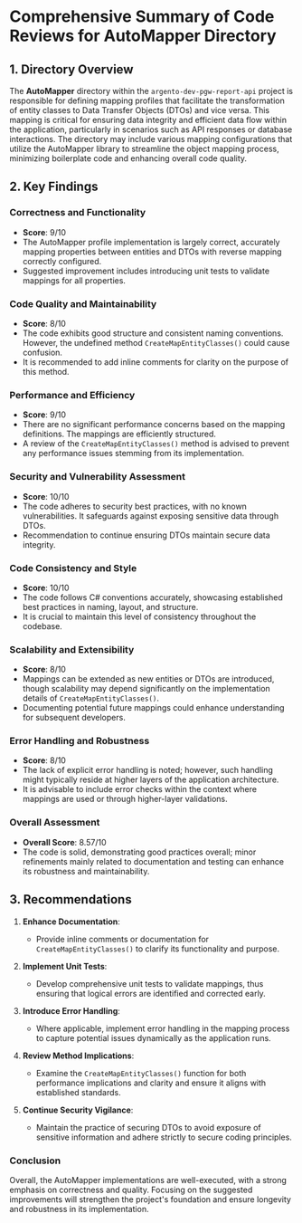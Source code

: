 # Comprehensive Summary of Code Reviews for AutoMapper Directory

## 1. Directory Overview
The **AutoMapper** directory within the `argento-dev-pgw-report-api` project is responsible for defining mapping profiles that facilitate the transformation of entity classes to Data Transfer Objects (DTOs) and vice versa. This mapping is critical for ensuring data integrity and efficient data flow within the application, particularly in scenarios such as API responses or database interactions. The directory may include various mapping configurations that utilize the AutoMapper library to streamline the object mapping process, minimizing boilerplate code and enhancing overall code quality.

## 2. Key Findings
### Correctness and Functionality
- **Score**: 9/10
- The AutoMapper profile implementation is largely correct, accurately mapping properties between entities and DTOs with reverse mapping correctly configured.
- Suggested improvement includes introducing unit tests to validate mappings for all properties.

### Code Quality and Maintainability
- **Score**: 8/10
- The code exhibits good structure and consistent naming conventions. However, the undefined method `CreateMapEntityClasses()` could cause confusion.
- It is recommended to add inline comments for clarity on the purpose of this method.

### Performance and Efficiency
- **Score**: 9/10
- There are no significant performance concerns based on the mapping definitions. The mappings are efficiently structured.
- A review of the `CreateMapEntityClasses()` method is advised to prevent any performance issues stemming from its implementation.

### Security and Vulnerability Assessment
- **Score**: 10/10
- The code adheres to security best practices, with no known vulnerabilities. It safeguards against exposing sensitive data through DTOs.
- Recommendation to continue ensuring DTOs maintain secure data integrity.

### Code Consistency and Style
- **Score**: 10/10
- The code follows C# conventions accurately, showcasing established best practices in naming, layout, and structure.
- It is crucial to maintain this level of consistency throughout the codebase.

### Scalability and Extensibility
- **Score**: 8/10
- Mappings can be extended as new entities or DTOs are introduced, though scalability may depend significantly on the implementation details of `CreateMapEntityClasses()`.
- Documenting potential future mappings could enhance understanding for subsequent developers.

### Error Handling and Robustness
- **Score**: 8/10
- The lack of explicit error handling is noted; however, such handling might typically reside at higher layers of the application architecture.
- It is advisable to include error checks within the context where mappings are used or through higher-layer validations.

### Overall Assessment
- **Overall Score**: 8.57/10
- The code is solid, demonstrating good practices overall; minor refinements mainly related to documentation and testing can enhance its robustness and maintainability.

## 3. Recommendations
1. **Enhance Documentation**: 
   - Provide inline comments or documentation for `CreateMapEntityClasses()` to clarify its functionality and purpose.

2. **Implement Unit Tests**: 
   - Develop comprehensive unit tests to validate mappings, thus ensuring that logical errors are identified and corrected early.

3. **Introduce Error Handling**: 
   - Where applicable, implement error handling in the mapping process to capture potential issues dynamically as the application runs.

4. **Review Method Implications**: 
   - Examine the `CreateMapEntityClasses()` function for both performance implications and clarity and ensure it aligns with established standards.

5. **Continue Security Vigilance**: 
   - Maintain the practice of securing DTOs to avoid exposure of sensitive information and adhere strictly to secure coding principles.

### Conclusion
Overall, the AutoMapper implementations are well-executed, with a strong emphasis on correctness and quality. Focusing on the suggested improvements will strengthen the project's foundation and ensure longevity and robustness in its implementation.